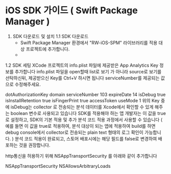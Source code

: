 # iOS SDK 가이드 ( Swift Package Manager )  
1. SDK 다운로드 및 설치
1.1 SDK 다운로드
   - Swift Package Manager 환경에서 "RW-iOS-SPM" 라이브러리를 적용 대상 프로젝트에 추가합니다.
   - 
1.2 SDK 세팅
XCode 프로젝트의 info.plist 파일에 제공받은 App Analytics Key 정보를 추가합니다 info.plist 파일을 open할때 list로 보기 가 아니라 source로 보기를 선탁하신뒤, 제공받으신 Key를 Ctrl+V 하시면 됩니다 serviceNumber를 제공되는 값으로 수정해주세요.

<key>dotAuthorizationKey</key>
<dict>
	<key>domain</key>
	<key>serviceNumber</key>
	<string>103</string>
	<key>expireDate</key>
	<string>14</string>
	<key>isDebug</key>
	<string>true</string>
	<key>isInstallRetention</key>
	<string>true</string>
	<key>isFingerPrint</key>
	<string>true</string>
	<key>accessToken</key>
	<string></string>
  <key>useMode</key>
  <string>1</string>
</dict>
위의 Key 중에 isDebug는 collector 로 전송되는 분석 데이터를 Xcode에서 확인할 수 있게 해주는 boolean 변수로 사용되고 있습니다 SDK를 적용해야 하는 앱 개발자는 이 값을 true로 설정하고, SDK의 기본 적용 및 추가 분석 코드 적용 과정에서 사용할 수 있습니다 ( 예를 들면 이 값을 true로 적용하여, 분석 대상이 되는 앱에 적용하여 build를 하면 debug console에서 collector로 전송되는 plain text 형태의 로그 확인이 가능합니다. ) 분석 코드 적용이 완료되고, 스토어 배포시에는 해당 필드를 false로 변경하여 배포하는 것을 권장합니다.

http통신을 허용하기 위해 NSAppTransportSecurity 를 아래와 같이 추가합니다

<key>NSAppTransportSecurity</key>
<dict>
	<key>NSAllowsArbitraryLoads</key>
	<true/>
</dict>
